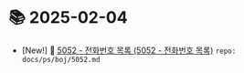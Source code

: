 # 📚 2025-02-04
- [New!] 📗 [5052 - 전화번호 목록 (5052 - 전화번호 목록)](https://til.qriosity.dev/featured/ps/boj/5052) `repo: docs/ps/boj/5052.md`
